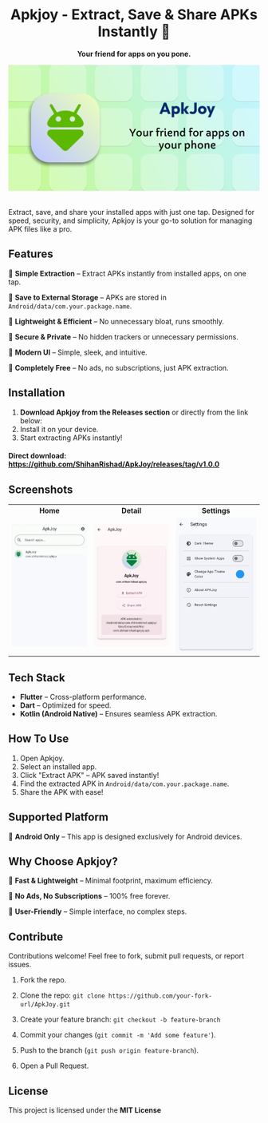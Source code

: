 <h1 align="center"> Apkjoy - Extract, Save & Share APKs Instantly 🚀 </h1>
<p align="center">
<strong>Your friend for apps on you pone.</strong>
</p>
<img src="assets/images/banner.png" alt="banner">

<br>Extract, save, and share your installed apps with just one tap. Designed for speed, security, and simplicity, Apkjoy is your go-to solution for managing APK files like a pro.

## Features

🔘 **Simple Extraction** – Extract APKs instantly from installed apps, on one tap.

🔘 **Save to External Storage** – APKs are stored in `Android/data/com.your.package.name`.

🔘 **Lightweight & Efficient** – No unnecessary bloat, runs smoothly.

🔘 **Secure & Private** – No hidden trackers or unnecessary permissions.  

🔘 **Modern UI** – Simple, sleek, and intuitive.  

🔘 **Completely Free** – No ads, no subscriptions, just APK extraction. 



## Installation

1. **Download Apkjoy from the Releases section** or directly from the link below:
2. Install it on your device.  
3. Start extracting APKs instantly!  
<h4>
Direct download: <a href="https://github.com/ShihanRishad/ApkJoy/releases/tag/v1.0.0">https://github.com/ShihanRishad/ApkJoy/releases/tag/v1.0.0</a>
</h4>

## Screenshots

<table align="center">
<tr>
<th>Home</th><th>Detail</th><th>Settings</th>
</tr>
<tr>
<td><img src="assets/images/screenshot_list.png" alt="home page"/></td>
<td><img src="assets/images/screenshot_detail2.png" alt="detail page"/></td>
<td><img src="assets/images/screenshot_settings.png" alt="settings page"/></td>
</tr>
</table>



## Tech Stack

- **Flutter** – Cross-platform performance.  
- **Dart** – Optimized for speed.  
- **Kotlin (Android Native)** – Ensures seamless APK extraction.  



## How To Use

1. Open Apkjoy.
2. Select an installed app.
3. Click "Extract APK" – APK saved instantly!
4. Find the extracted APK in `Android/data/com.your.package.name`.
5. Share the APK with ease!


## Supported Platform

📌 **Android Only** – This app is designed exclusively for Android devices.



<!-- ## Permissions Used

- **Storage Access**

 -->


## Why Choose Apkjoy?

🔹 **Fast & Lightweight** – Minimal footprint, maximum efficiency.  

🔹 **No Ads, No Subscriptions** – 100% free forever.  

🔹 **User-Friendly** – Simple interface, no complex steps.  



## Contribute

Contributions welcome! Feel free to fork, submit pull requests, or report issues.  

1. Fork the repo.
2. Clone the repo: 
`git clone https://github.com/your-fork-url/ApkJoy.git`

3. Create your feature branch:
`git checkout -b feature-branch`

4. Commit your changes (`git commit -m 'Add some feature'`).

5. Push to the branch (`git push origin feature-branch`).
6. Open a Pull Request.


## License

This project is licensed under the **MIT License**

